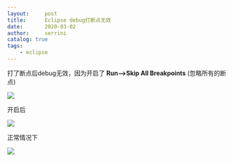 ```yaml
---
layout:     post
title:      Eclipse debug打断点无效
date:       2020-03-02           
author:     serrini                 
catalog: true                       
tags:                               
    - eclipse
---
```


打了断点后debug无效，因为开启了 **Run-->Skip All Breakpoints** (忽略所有的断点)

![](https://tva1.sinaimg.cn/large/00831rSTgy1gcfp4xnpsyj30bn0pi0wh.jpg)

开启后

![](https://tva1.sinaimg.cn/large/00831rSTgy1gcfp50lzg5j30no02f750.jpg)

正常情况下

![](https://tva1.sinaimg.cn/large/00831rSTgy1gcfp537a2xj30is024q3j.jpg)




